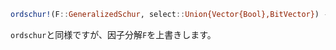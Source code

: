 ```julia
ordschur!(F::GeneralizedSchur, select::Union{Vector{Bool},BitVector}) -> F::GeneralizedSchur
```

`ordschur`と同様ですが、因子分解`F`を上書きします。
